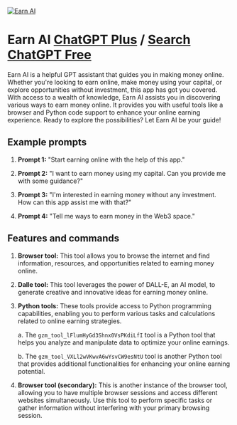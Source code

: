 
[![Earn AI](https://files.oaiusercontent.com/file-TgQadhTT8u48gA4J8XgDVUwS?se=2123-10-16T19%3A38%3A20Z&sp=r&sv=2021-08-06&sr=b&rscc=max-age%3D31536000%2C%20immutable&rscd=attachment%3B%20filename%3DEarn%2520Favicon.png&sig=yzzSiYwCeJUihx5pdLnpYN5T4gUraYod3sTanxipmGk%3D)](https://chat.openai.com/g/g-03gMmWQdj-earn-ai)

# Earn AI [ChatGPT Plus](https://chat.openai.com/g/g-03gMmWQdj-earn-ai) / [Search ChatGPT Free](https://gptcall.net/index.html#/?search=Earn%20AI)

Earn AI is a helpful GPT assistant that guides you in making money online. Whether you're looking to earn online, make money using your capital, or explore opportunities without investment, this app has got you covered. With access to a wealth of knowledge, Earn AI assists you in discovering various ways to earn money online. It provides you with useful tools like a browser and Python code support to enhance your online earning experience. Ready to explore the possibilities? Let Earn AI be your guide!

## Example prompts

1. **Prompt 1:** "Start earning online with the help of this app."

2. **Prompt 2:** "I want to earn money using my capital. Can you provide me with some guidance?"

3. **Prompt 3:** "I'm interested in earning money without any investment. How can this app assist me with that?"

4. **Prompt 4:** "Tell me ways to earn money in the Web3 space."

## Features and commands

1. **Browser tool:** This tool allows you to browse the internet and find information, resources, and opportunities related to earning money online.

2. **Dalle tool:** This tool leverages the power of DALL-E, an AI model, to generate creative and innovative ideas for earning money online.

3. **Python tools:** These tools provide access to Python programming capabilities, enabling you to perform various tasks and calculations related to online earning strategies.

    a. The `gzm_tool_lFlumHyGd3Shnx0VsPKdiLfI` tool is a Python tool that helps you analyze and manipulate data to optimize your online earnings.
    
    b. The `gzm_tool_VXLl2wVKwvA6wYsvCW9esNtU` tool is another Python tool that provides additional functionalities for enhancing your online earning potential.

4. **Browser tool (secondary):** This is another instance of the browser tool, allowing you to have multiple browser sessions and access different websites simultaneously. Use this tool to perform specific tasks or gather information without interfering with your primary browsing session.


